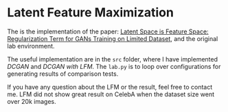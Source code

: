 # Latent Feature Maximization

The is the implementation of the paper: [Latent Space is Feature Space: Regularization Term for GANs Training on Limited Dataset](https://arxiv.org/abs/2210.16251), and the original lab environment.

The useful implementation are in the `src` folder, where I have implemented *DCGAN* and *DCGAN with LFM*. The `lab.py` is to loop over configurations for generating results of comparison tests.

If you have any question about the LFM or the result, feel free to contact me. LFM did not show great result on CelebA when the dataset size went over 20k images.

